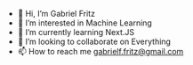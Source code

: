 - 👋 Hi, I’m Gabriel Fritz
- 👀 I’m interested in Machine Learning
- 🌱 I’m currently learning Next.JS
- 💞️ I’m looking to collaborate on Everything
- 📫 How to reach me gabrielf.fritz@gmail.com

